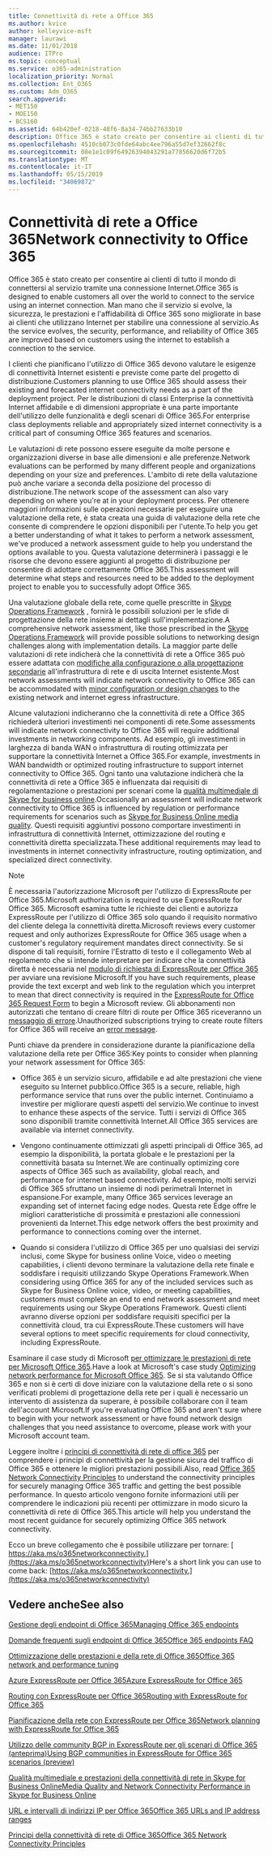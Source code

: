 ```yaml
---
title: Connettività di rete a Office 365
ms.author: kvice
author: kelleyvice-msft
manager: laurawi
ms.date: 11/01/2018
audience: ITPro
ms.topic: conceptual
ms.service: o365-administration
localization_priority: Normal
ms.collection: Ent_O365
ms.custom: Adm_O365
search.appverid:
- MET150
- MOE150
- BCS160
ms.assetid: 64b420ef-0218-48f6-8a34-74bb27633b10
description: Office 365 è stato creato per consentire ai clienti di tutto il mondo di connettersi al servizio tramite una connessione Internet. Man mano che il servizio si evolve, la sicurezza, le prestazioni e l'affidabilità di Office 365 sono migliorate in base ai clienti che utilizzano Internet per stabilire una connessione al servizio.
ms.openlocfilehash: 4510cb073c0fde64abc4ee796a55d7ef32662f8c
ms.sourcegitcommit: 08e1e1c09f64926394043291a77856620d6f72b5
ms.translationtype: MT
ms.contentlocale: it-IT
ms.lasthandoff: 05/15/2019
ms.locfileid: "34069872"
---
```

# <a name="network-connectivity-to-office-365"></a><span data-ttu-id="2a6ab-104">Connettività di rete a Office 365</span><span class="sxs-lookup"><span data-stu-id="2a6ab-104">Network connectivity to Office 365</span></span>

<span data-ttu-id="2a6ab-105">Office 365 è stato creato per consentire ai clienti di tutto il mondo di connettersi al servizio tramite una connessione Internet.</span><span class="sxs-lookup"><span data-stu-id="2a6ab-105">Office 365 is designed to enable customers all over the world to connect to the service using an internet connection.</span></span> <span data-ttu-id="2a6ab-106">Man mano che il servizio si evolve, la sicurezza, le prestazioni e l'affidabilità di Office 365 sono migliorate in base ai clienti che utilizzano Internet per stabilire una connessione al servizio.</span><span class="sxs-lookup"><span data-stu-id="2a6ab-106">As the service evolves, the security, performance, and reliability of Office 365 are improved based on customers using the internet to establish a connection to the service.</span></span>
  
<span data-ttu-id="2a6ab-107">I clienti che pianificano l'utilizzo di Office 365 devono valutare le esigenze di connettività Internet esistenti e previste come parte del progetto di distribuzione.</span><span class="sxs-lookup"><span data-stu-id="2a6ab-107">Customers planning to use Office 365 should assess their existing and forecasted internet connectivity needs as a part of the deployment project.</span></span> <span data-ttu-id="2a6ab-108">Per le distribuzioni di classi Enterprise la connettività Internet affidabile e di dimensioni appropriate è una parte importante dell'utilizzo delle funzionalità e degli scenari di Office 365.</span><span class="sxs-lookup"><span data-stu-id="2a6ab-108">For enterprise class deployments reliable and appropriately sized internet connectivity is a critical part of consuming Office 365 features and scenarios.</span></span>
  
<span data-ttu-id="2a6ab-109">Le valutazioni di rete possono essere eseguite da molte persone e organizzazioni diverse in base alle dimensioni e alle preferenze.</span><span class="sxs-lookup"><span data-stu-id="2a6ab-109">Network evaluations can be performed by many different people and organizations depending on your size and preferences.</span></span> <span data-ttu-id="2a6ab-110">L'ambito di rete della valutazione può anche variare a seconda della posizione del processo di distribuzione.</span><span class="sxs-lookup"><span data-stu-id="2a6ab-110">The network scope of the assessment can also vary depending on where you're at in your deployment process.</span></span> <span data-ttu-id="2a6ab-111">Per ottenere maggiori informazioni sulle operazioni necessarie per eseguire una valutazione della rete, è stata creata una guida di valutazione della rete che consente di comprendere le opzioni disponibili per l'utente.</span><span class="sxs-lookup"><span data-stu-id="2a6ab-111">To help you get a better understanding of what it takes to perform a network assessment, we've produced a network assessment guide to help you understand the options available to you.</span></span> <span data-ttu-id="2a6ab-112">Questa valutazione determinerà i passaggi e le risorse che devono essere aggiunti al progetto di distribuzione per consentire di adottare correttamente Office 365.</span><span class="sxs-lookup"><span data-stu-id="2a6ab-112">This assessment will determine what steps and resources need to be added to the deployment project to enable you to successfully adopt Office 365.</span></span>
  
<span data-ttu-id="2a6ab-113">Una valutazione globale della rete, come quelle prescritte in [Skype Operations Framework](https://www.skypeoperationsframework.com/) , fornirà le possibili soluzioni per le sfide di progettazione della rete insieme ai dettagli sull'implementazione.</span><span class="sxs-lookup"><span data-stu-id="2a6ab-113">A comprehensive network assessment, like those prescribed in the [Skype Operations Framework](https://www.skypeoperationsframework.com/) will provide possible solutions to networking design challenges along with implementation details.</span></span> <span data-ttu-id="2a6ab-114">La maggior parte delle valutazioni di rete indicherà che la connettività di rete a Office 365 può essere adattata con [modifiche alla configurazione o alla progettazione secondarie](https://aka.ms/manageo365endpoints) all'infrastruttura di rete e di uscita Internet esistente.</span><span class="sxs-lookup"><span data-stu-id="2a6ab-114">Most network assessments will indicate network connectivity to Office 365 can be accommodated with [minor configuration or design changes](https://aka.ms/manageo365endpoints) to the existing network and internet egress infrastructure.</span></span>

<span data-ttu-id="2a6ab-115">Alcune valutazioni indicheranno che la connettività di rete a Office 365 richiederà ulteriori investimenti nei componenti di rete.</span><span class="sxs-lookup"><span data-stu-id="2a6ab-115">Some assessments will indicate network connectivity to Office 365 will require additional investments in networking components.</span></span> <span data-ttu-id="2a6ab-116">Ad esempio, gli investimenti in larghezza di banda WAN o infrastruttura di routing ottimizzata per supportare la connettività Internet a Office 365.</span><span class="sxs-lookup"><span data-stu-id="2a6ab-116">For example, investments in WAN bandwidth or optimized routing infrastructure to support internet connectivity to Office 365.</span></span> <span data-ttu-id="2a6ab-117">Ogni tanto una valutazione indicherà che la connettività di rete a Office 365 è influenzata dai requisiti di regolamentazione o prestazioni per scenari come la [qualità multimediale di Skype for business online](https://support.office.com/article/Media-Quality-and-Network-Connectivity-Performance-in-Skype-for-Business-Online-5fe3e01b-34cf-44e0-b897-b0b2a83f0917).</span><span class="sxs-lookup"><span data-stu-id="2a6ab-117">Occasionally an assessment will indicate network connectivity to Office 365 is influenced by regulation or performance requirements for scenarios such as [Skype for Business Online media quality](https://support.office.com/article/Media-Quality-and-Network-Connectivity-Performance-in-Skype-for-Business-Online-5fe3e01b-34cf-44e0-b897-b0b2a83f0917).</span></span> <span data-ttu-id="2a6ab-118">Questi requisiti aggiuntivi possono comportare investimenti in infrastruttura di connettività Internet, ottimizzazione del routing e connettività diretta specializzata.</span><span class="sxs-lookup"><span data-stu-id="2a6ab-118">These additional requirements may lead to investments in internet connectivity infrastructure, routing optimization, and specialized direct connectivity.</span></span>
  
> [!NOTE]
> <span data-ttu-id="2a6ab-119">È necessaria l'autorizzazione Microsoft per l'utilizzo di ExpressRoute per Office 365.</span><span class="sxs-lookup"><span data-stu-id="2a6ab-119">Microsoft authorization is required to use ExpressRoute for Office 365.</span></span> <span data-ttu-id="2a6ab-120">Microsoft esamina tutte le richieste dei clienti e autorizza ExpressRoute per l'utilizzo di Office 365 solo quando il requisito normativo del cliente delega la connettività diretta.</span><span class="sxs-lookup"><span data-stu-id="2a6ab-120">Microsoft reviews every customer request and only authorizes ExpressRoute for Office 365 usage when a customer's regulatory requirement mandates direct connectivity.</span></span> <span data-ttu-id="2a6ab-121">Se si dispone di tali requisiti, fornire l'Estratto di testo e il collegamento Web al regolamento che si intende interpretare per indicare che la connettività diretta è necessaria nel [modulo di richiesta di ExpressRoute per Office 365](https://aka.ms/O365ERReview) per avviare una revisione Microsoft.</span><span class="sxs-lookup"><span data-stu-id="2a6ab-121">If you have such requirements, please provide the text excerpt and web link to the regulation which you interpret to mean that direct connectivity is required in the [ExpressRoute for Office 365 Request Form](https://aka.ms/O365ERReview) to begin a Microsoft review.</span></span> <span data-ttu-id="2a6ab-122">Gli abbonamenti non autorizzati che tentano di creare filtri di route per Office 365 riceveranno un [messaggio di errore](https://support.microsoft.com/kb/3181709).</span><span class="sxs-lookup"><span data-stu-id="2a6ab-122">Unauthorized subscriptions trying to create route filters for Office 365 will receive an [error message](https://support.microsoft.com/kb/3181709).</span></span>
  
<span data-ttu-id="2a6ab-123">Punti chiave da prendere in considerazione durante la pianificazione della valutazione della rete per Office 365:</span><span class="sxs-lookup"><span data-stu-id="2a6ab-123">Key points to consider when planning your network assessment for Office 365:</span></span>
  
- <span data-ttu-id="2a6ab-124">Office 365 è un servizio sicuro, affidabile e ad alte prestazioni che viene eseguito su Internet pubblico.</span><span class="sxs-lookup"><span data-stu-id="2a6ab-124">Office 365 is a secure, reliable, high performance service that runs over the public internet.</span></span> <span data-ttu-id="2a6ab-125">Continuiamo a investire per migliorare questi aspetti del servizio.</span><span class="sxs-lookup"><span data-stu-id="2a6ab-125">We continue to invest to enhance these aspects of the service.</span></span> <span data-ttu-id="2a6ab-126">Tutti i servizi di Office 365 sono disponibili tramite connettività Internet.</span><span class="sxs-lookup"><span data-stu-id="2a6ab-126">All Office 365 services are available via internet connectivity.</span></span>

- <span data-ttu-id="2a6ab-127">Vengono continuamente ottimizzati gli aspetti principali di Office 365, ad esempio la disponibilità, la portata globale e le prestazioni per la connettività basata su Internet.</span><span class="sxs-lookup"><span data-stu-id="2a6ab-127">We are continually optimizing core aspects of Office 365 such as availability, global reach, and performance for internet based connectivity.</span></span> <span data-ttu-id="2a6ab-128">Ad esempio, molti servizi di Office 365 sfruttano un insieme di nodi perimetrali Internet in espansione.</span><span class="sxs-lookup"><span data-stu-id="2a6ab-128">For example, many Office 365 services leverage an expanding set of internet facing edge nodes.</span></span> <span data-ttu-id="2a6ab-129">Questa rete Edge offre le migliori caratteristiche di prossimità e prestazioni alle connessioni provenienti da Internet.</span><span class="sxs-lookup"><span data-stu-id="2a6ab-129">This edge network offers the best proximity and performance to connections coming over the internet.</span></span>

- <span data-ttu-id="2a6ab-130">Quando si considera l'utilizzo di Office 365 per uno qualsiasi dei servizi inclusi, come Skype for business online Voice, video o meeting capabilities, i clienti devono terminare la valutazione della rete finale e soddisfare i requisiti utilizzando Skype Operations Framework.</span><span class="sxs-lookup"><span data-stu-id="2a6ab-130">When considering using Office 365 for any of the included services such as Skype for Business Online voice, video, or meeting capabilities, customers must complete an end to end network assessment and meet requirements using our Skype Operations Framework.</span></span> <span data-ttu-id="2a6ab-131">Questi clienti avranno diverse opzioni per soddisfare requisiti specifici per la connettività cloud, tra cui ExpressRoute.</span><span class="sxs-lookup"><span data-stu-id="2a6ab-131">These customers will have several options to meet specific requirements for cloud connectivity, including ExpressRoute.</span></span>

<span data-ttu-id="2a6ab-132">Esaminare il case study di Microsoft [per ottimizzare le prestazioni di rete per Microsoft Office 365](https://msdn.microsoft.com/en-us/library/mt450488.aspx).</span><span class="sxs-lookup"><span data-stu-id="2a6ab-132">Have a look at Microsoft's case study [Optimizing network performance for Microsoft Office 365](https://msdn.microsoft.com/en-us/library/mt450488.aspx).</span></span> <span data-ttu-id="2a6ab-133">Se si sta valutando Office 365 e non si è certi di dove iniziare con la valutazione della rete o si sono verificati problemi di progettazione della rete per i quali è necessario un intervento di assistenza da superare, è possibile collaborare con il team dell'account Microsoft.</span><span class="sxs-lookup"><span data-stu-id="2a6ab-133">If you're evaluating Office 365 and aren't sure where to begin with your network assessment or have found network design challenges that you need assistance to overcome, please work with your Microsoft account team.</span></span>
  
<span data-ttu-id="2a6ab-134">Leggere inoltre i [principi di connettività di rete di office 365](https://aka.ms/o365networkingprinciples) per comprendere i principi di connettività per la gestione sicura del traffico di Office 365 e ottenere le migliori prestazioni possibili.</span><span class="sxs-lookup"><span data-stu-id="2a6ab-134">Also, read [Office 365 Network Connectivity Principles](https://aka.ms/o365networkingprinciples) to understand the connectivity principles for securely managing Office 365 traffic and getting the best possible performance.</span></span> <span data-ttu-id="2a6ab-135">In questo articolo vengono fornite informazioni utili per comprendere le indicazioni più recenti per ottimizzare in modo sicuro la connettività di rete di Office 365.</span><span class="sxs-lookup"><span data-stu-id="2a6ab-135">This article will help you understand the most recent guidance for securely optimizing Office 365 network connectivity.</span></span>
  
<span data-ttu-id="2a6ab-136">Ecco un breve collegamento che è possibile utilizzare per tornare: [ https://aka.ms/o365networkconnectivity.](https://aka.ms/o365networkconnectivity)</span><span class="sxs-lookup"><span data-stu-id="2a6ab-136">Here's a short link you can use to come back: [https://aka.ms/o365networkconnectivity.](https://aka.ms/o365networkconnectivity)</span></span>
  
## <a name="see-also"></a><span data-ttu-id="2a6ab-137">Vedere anche</span><span class="sxs-lookup"><span data-stu-id="2a6ab-137">See also</span></span>

[<span data-ttu-id="2a6ab-138">Gestione degli endpoint di Office 365</span><span class="sxs-lookup"><span data-stu-id="2a6ab-138">Managing Office 365 endpoints</span></span>](https://support.office.com/article/99cab9d4-ef59-4207-9f2b-3728eb46bf9a)
  
[<span data-ttu-id="2a6ab-139">Domande frequenti sugli endpoint di Office 365</span><span class="sxs-lookup"><span data-stu-id="2a6ab-139">Office 365 endpoints FAQ</span></span>](https://support.office.com/article/d4088321-1c89-4b96-9c99-54c75cae2e6d)
  
[<span data-ttu-id="2a6ab-140">Ottimizzazione delle prestazioni e della rete di Office 365</span><span class="sxs-lookup"><span data-stu-id="2a6ab-140">Office 365 network and performance tuning</span></span>](network-planning-and-performance.md)
  
[<span data-ttu-id="2a6ab-141">Azure ExpressRoute per Office 365</span><span class="sxs-lookup"><span data-stu-id="2a6ab-141">Azure ExpressRoute for Office 365</span></span>](azure-expressroute.md)
  
[<span data-ttu-id="2a6ab-142">Routing con ExpressRoute per Office 365</span><span class="sxs-lookup"><span data-stu-id="2a6ab-142">Routing with ExpressRoute for Office 365</span></span>](routing-with-expressroute.md)
  
[<span data-ttu-id="2a6ab-143">Pianificazione della rete con ExpressRoute per Office 365</span><span class="sxs-lookup"><span data-stu-id="2a6ab-143">Network planning with ExpressRoute for Office 365</span></span>](network-planning-with-expressroute.md)
  
[<span data-ttu-id="2a6ab-144">Utilizzo delle community BGP in ExpressRoute per gli scenari di Office 365 (anteprima)</span><span class="sxs-lookup"><span data-stu-id="2a6ab-144">Using BGP communities in ExpressRoute for Office 365 scenarios (preview)</span></span>](bgp-communities-in-expressroute.md)
  
[<span data-ttu-id="2a6ab-145">Qualità multimediale e prestazioni della connettività di rete in Skype for Business Online</span><span class="sxs-lookup"><span data-stu-id="2a6ab-145">Media Quality and Network Connectivity Performance in Skype for Business Online</span></span>](https://support.office.com/article/5fe3e01b-34cf-44e0-b897-b0b2a83f0917)
  
[<span data-ttu-id="2a6ab-146">URL e intervalli di indirizzi IP per Office 365</span><span class="sxs-lookup"><span data-stu-id="2a6ab-146">Office 365 URLs and IP address ranges</span></span>](https://support.office.com/article/8548a211-3fe7-47cb-abb1-355ea5aa88a2)
  
[<span data-ttu-id="2a6ab-147">Principi della connettività di rete di Office 365</span><span class="sxs-lookup"><span data-stu-id="2a6ab-147">Office 365 Network Connectivity Principles</span></span>](https://aka.ms/o365networkingprinciples)
